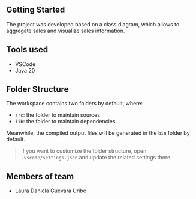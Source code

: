 ## Getting Started

The project was developed based on a class diagram, which allows to aggregate sales and visualize sales information.

## Tools used

- VSCode
- Java 20

## Folder Structure

The workspace contains two folders by default, where:

- `src`: the folder to maintain sources
- `lib`: the folder to maintain dependencies

Meanwhile, the compiled output files will be generated in the `bin` folder by default.

> If you want to customize the folder structure, open `.vscode/settings.json` and update the related settings there.

## Members of team

- Laura Daniela Guevara Uribe

